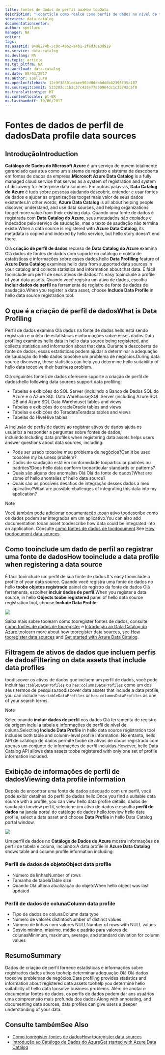 ```yaml
---
title: fontes de dados de perfil aaaHow tooData
description: "Tooarticle como realce como perfis de dados no nível de tabela e coluna tooinclude ao registrar fontes de dados no Data Catalog do Azure e como os perfis de dados toouse toounderstand fontes de dados."
services: data-catalog
documentationcenter: 
author: spelluru
manager: NA
editor: 
tags: 
ms.assetid: 94a8274b-5c9c-4962-a4b1-2fed38a3d919
ms.service: data-catalog
ms.devlang: NA
ms.topic: article
ms.tgt_pltfrm: NA
ms.workload: data-catalog
ms.date: 08/03/2017
ms.author: spelluru
ms.openlocfilehash: 12c9f38501cdaee903d0dcbbdd0b82395f35a187
ms.sourcegitcommit: 523283cc1b3c37c428e77850964dc1c33742c5f0
ms.translationtype: MT
ms.contentlocale: pt-BR
ms.lasthandoff: 10/06/2017
---
```

# <a name="data-profile-data-sources"></a><span data-ttu-id="b6ab4-103">Fontes de dados de perfil de dados</span><span class="sxs-lookup"><span data-stu-id="b6ab4-103">Data profile data sources</span></span>
## <a name="introduction"></a><span data-ttu-id="b6ab4-104">Introdução</span><span class="sxs-lookup"><span data-stu-id="b6ab4-104">Introduction</span></span>
<span data-ttu-id="b6ab4-105">**Catálogo de Dados do Microsoft Azure** é um serviço de nuvem totalmente gerenciado que atua como um sistema de registro e sistema de descoberta em fontes de dados da empresa.</span><span class="sxs-lookup"><span data-stu-id="b6ab4-105">**Microsoft Azure Data Catalog** is a fully managed cloud service that serves as a system of registration and system of discovery for enterprise data sources.</span></span> <span data-ttu-id="b6ab4-106">Em outras palavras, **Data Catalog do Azure** é tudo sobre pessoas ajudando descobrir, entender e usar fontes de dados e ajudar as organizações tooget mais valor de seus dados existentes.</span><span class="sxs-lookup"><span data-stu-id="b6ab4-106">In other words, **Azure Data Catalog** is all about helping people discover, understand, and use data sources, and helping organizations tooget more value from their existing data.</span></span> <span data-ttu-id="b6ab4-107">Quando uma fonte de dados é registrada com **Data Catalog do Azure**, seus metadados são copiados e indexados pelo serviço de saudação, mas o texto de saudação não termina existe.</span><span class="sxs-lookup"><span data-stu-id="b6ab4-107">When a data source is registered with **Azure Data Catalog**, its metadata is copied and indexed by hello service, but hello story doesn’t end there.</span></span>

<span data-ttu-id="b6ab4-108">Olá **criação de perfil de dados** recurso de **Data Catalog do Azure** examina Olá dados de fontes de dados com suporte no catálogo e coleta de estatísticas e informações sobre esses dados.</span><span class="sxs-lookup"><span data-stu-id="b6ab4-108">hello **Data Profiling** feature of **Azure Data Catalog** examines hello data from supported data sources in your catalog and collects statistics and information about that data.</span></span> <span data-ttu-id="b6ab4-109">É fácil tooinclude um perfil de seus ativos de dados.</span><span class="sxs-lookup"><span data-stu-id="b6ab4-109">It's easy tooinclude a profile of your data assets.</span></span> <span data-ttu-id="b6ab4-110">Quando você registra um ativo de dados, escolha **incluir dados de perfil** na ferramenta de registro de fonte de dados de saudação.</span><span class="sxs-lookup"><span data-stu-id="b6ab4-110">When you register a data asset, choose **Include Data Profile** in hello data source registration tool.</span></span>

## <a name="what-is-data-profiling"></a><span data-ttu-id="b6ab4-111">O que é a criação de perfil de dados</span><span class="sxs-lookup"><span data-stu-id="b6ab4-111">What is Data Profiling</span></span>
<span data-ttu-id="b6ab4-112">Perfil de dados examina Olá dados na fonte de dados hello está sendo registrado e coleta de estatísticas e informações sobre esses dados.</span><span class="sxs-lookup"><span data-stu-id="b6ab4-112">Data profiling examines hello data in hello data source being registered, and collects statistics and information about that data.</span></span> <span data-ttu-id="b6ab4-113">Durante a descoberta de fonte de dados, essas estatísticas podem ajudar a determinar a adequação de saudação do hello dados toosolve um problema de negócios.</span><span class="sxs-lookup"><span data-stu-id="b6ab4-113">During data source discovery, these statistics can help you determine hello suitability of hello data toosolve their business problem.</span></span>

<!-- In [How toodiscover data sources](data-catalog-how-to-discover.md), you learn about **Azure Data Catalog's** extensive search capabilities including searching for data assets that have a profile. See [How tooinclude a data profile when registering a data source](#howto). -->

<span data-ttu-id="b6ab4-114">Olá seguintes fontes de dados oferecem suporte a criação de perfil de dados:</span><span class="sxs-lookup"><span data-stu-id="b6ab4-114">hello following data sources support data profiling:</span></span>

* <span data-ttu-id="b6ab4-115">Tabelas e exibições do SQL Server (incluindo o Banco de Dados SQL do Azure e o Azure SQL Data Warehouse)</span><span class="sxs-lookup"><span data-stu-id="b6ab4-115">SQL Server (including Azure SQL DB and Azure SQL Data Warehouse) tables and views</span></span>
* <span data-ttu-id="b6ab4-116">Tabelas e exibições do oracle</span><span class="sxs-lookup"><span data-stu-id="b6ab4-116">Oracle tables and views</span></span>
* <span data-ttu-id="b6ab4-117">Tabelas e exibições do Teradata</span><span class="sxs-lookup"><span data-stu-id="b6ab4-117">Teradata tables and views</span></span>
* <span data-ttu-id="b6ab4-118">Tabelas do Hive</span><span class="sxs-lookup"><span data-stu-id="b6ab4-118">Hive tables</span></span>

<span data-ttu-id="b6ab4-119">A inclusão de perfis de dados ao registrar ativos de dados ajuda os usuários a responder a perguntas sobre fontes de dados, incluindo:</span><span class="sxs-lookup"><span data-stu-id="b6ab4-119">Including data profiles when registering data assets helps users answer questions about data sources, including:</span></span>

* <span data-ttu-id="b6ab4-120">Pode ser usado toosolve meu problema de negócios?</span><span class="sxs-lookup"><span data-stu-id="b6ab4-120">Can it be used toosolve my business problem?</span></span>
* <span data-ttu-id="b6ab4-121">Dados de saudação está em conformidade tooparticular padrões ou padrões?</span><span class="sxs-lookup"><span data-stu-id="b6ab4-121">Does hello data conform tooparticular standards or patterns?</span></span>
* <span data-ttu-id="b6ab4-122">Quais são alguns dos anomalias Olá Olá da fonte de dados?</span><span class="sxs-lookup"><span data-stu-id="b6ab4-122">What are some of hello anomalies of hello data source?</span></span>
* <span data-ttu-id="b6ab4-123">Quais são os possíveis desafios de integração desses dados a meu aplicativo?</span><span class="sxs-lookup"><span data-stu-id="b6ab4-123">What are possible challenges of integrating this data into my application?</span></span>

> [!NOTE]
> <span data-ttu-id="b6ab4-124">Você também pode adicionar documentação tooan ativo toodescribe como os dados podem ser integrados em um aplicativo.</span><span class="sxs-lookup"><span data-stu-id="b6ab4-124">You can also add documentation tooan asset toodescribe how data could be integrated into an application.</span></span> <span data-ttu-id="b6ab4-125">Consulte [como fontes de dados de toodocument](data-catalog-how-to-documentation.md).</span><span class="sxs-lookup"><span data-stu-id="b6ab4-125">See [How toodocument data sources](data-catalog-how-to-documentation.md).</span></span>
>
>

<a name="howto"/>

## <a name="how-tooinclude-a-data-profile-when-registering-a-data-source"></a><span data-ttu-id="b6ab4-126">Como tooinclude um dado de perfil ao registrar uma fonte de dados</span><span class="sxs-lookup"><span data-stu-id="b6ab4-126">How tooinclude a data profile when registering a data source</span></span>
<span data-ttu-id="b6ab4-127">É fácil tooinclude um perfil de sua fonte de dados.</span><span class="sxs-lookup"><span data-stu-id="b6ab4-127">It's easy tooinclude a profile of your data source.</span></span> <span data-ttu-id="b6ab4-128">Quando você registra uma fonte de dados no hello **toobe objetos registrado** painel do registro da fonte de dados Olá ferramenta, escolher **incluir dados de perfil**.</span><span class="sxs-lookup"><span data-stu-id="b6ab4-128">When you register a data source, in hello **Objects toobe registered** panel of hello data source registration tool, choose **Include Data Profile**.</span></span>

![](media/data-catalog-data-profile/data-catalog-register-profile.png)

<span data-ttu-id="b6ab4-129">Saiba mais sobre toolearn como tooregister fontes de dados, consulte [como fontes de dados de tooregister](data-catalog-how-to-register.md) e [Introdução ao Data Catalog do Azure](data-catalog-get-started.md).</span><span class="sxs-lookup"><span data-stu-id="b6ab4-129">toolearn more about how tooregister data sources, see [How tooregister data sources](data-catalog-how-to-register.md) and [Get started with Azure Data Catalog](data-catalog-get-started.md).</span></span>

## <a name="filtering-on-data-assets-that-include-data-profiles"></a><span data-ttu-id="b6ab4-130">Filtragem de ativos de dados que incluem perfis de dados</span><span class="sxs-lookup"><span data-stu-id="b6ab4-130">Filtering on data assets that include data profiles</span></span>
<span data-ttu-id="b6ab4-131">toodiscover os ativos de dados que incluem um perfil de dados, você pode incluir `has:tableDataProfiles` ou `has:columnsDataProfiles` como um dos seus termos de pesquisa.</span><span class="sxs-lookup"><span data-stu-id="b6ab4-131">toodiscover data assets that include a data profile, you can include `has:tableDataProfiles` or `has:columnsDataProfiles` as one of your search terms.</span></span>

> [!NOTE]
> <span data-ttu-id="b6ab4-132">Selecionando **incluir dados de perfil** nos dados Olá ferramenta de registro de origem inclui a tabela e informações de perfil de nível de coluna.</span><span class="sxs-lookup"><span data-stu-id="b6ab4-132">Selecting **Include Data Profile** in hello data source registration tool includes both table and column-level profile information.</span></span> <span data-ttu-id="b6ab4-133">No entanto, hello API de catálogo de dados permite toobe de ativos de dados registrado com apenas um conjunto de informações de perfil incluídas.</span><span class="sxs-lookup"><span data-stu-id="b6ab4-133">However, hello Data Catalog API allows data assets toobe registered with only one set of profile information included.</span></span>
>
>

## <a name="viewing-data-profile-information"></a><span data-ttu-id="b6ab4-134">Exibição de informações de perfil de dados</span><span class="sxs-lookup"><span data-stu-id="b6ab4-134">Viewing data profile information</span></span>
<span data-ttu-id="b6ab4-135">Depois de encontrar uma fonte de dados adequado com um perfil, você pode exibir detalhes do perfil de dados hello.</span><span class="sxs-lookup"><span data-stu-id="b6ab4-135">Once you find a suitable data source with a profile, you can view hello data profile details.</span></span> <span data-ttu-id="b6ab4-136">dados de saudação tooview perfil, selecione um ativo de dados e escolha **perfil de dados** na janela portal do catálogo de dados hello.</span><span class="sxs-lookup"><span data-stu-id="b6ab4-136">tooview hello data profile, select a data asset and choose **Data Profile** in hello Data Catalog portal window.</span></span>

![](media/data-catalog-data-profile/data-catalog-view.png)

<span data-ttu-id="b6ab4-137">Um perfil de dados no **Catálogo de Dados do Azure** mostra informações de perfil de tabela e coluna, incluindo:</span><span class="sxs-lookup"><span data-stu-id="b6ab4-137">A data profile in **Azure Data Catalog** shows table and column profile information including:</span></span>

### <a name="object-data-profile"></a><span data-ttu-id="b6ab4-138">Perfil de dados de objeto</span><span class="sxs-lookup"><span data-stu-id="b6ab4-138">Object data profile</span></span>
* <span data-ttu-id="b6ab4-139">Número de linhas</span><span class="sxs-lookup"><span data-stu-id="b6ab4-139">Number of rows</span></span>
* <span data-ttu-id="b6ab4-140">Tamanho de tabela</span><span class="sxs-lookup"><span data-stu-id="b6ab4-140">Table size</span></span>
* <span data-ttu-id="b6ab4-141">Quando Olá última atualização do objeto</span><span class="sxs-lookup"><span data-stu-id="b6ab4-141">When hello object was last updated</span></span>

### <a name="column-data-profile"></a><span data-ttu-id="b6ab4-142">Perfil de dados de coluna</span><span class="sxs-lookup"><span data-stu-id="b6ab4-142">Column data profile</span></span>
* <span data-ttu-id="b6ab4-143">Tipo de dados de coluna</span><span class="sxs-lookup"><span data-stu-id="b6ab4-143">Column data type</span></span>
* <span data-ttu-id="b6ab4-144">Número de valores distintos</span><span class="sxs-lookup"><span data-stu-id="b6ab4-144">Number of distinct values</span></span>
* <span data-ttu-id="b6ab4-145">Número de linhas com valores NULL</span><span class="sxs-lookup"><span data-stu-id="b6ab4-145">Number of rows with NULL values</span></span>
* <span data-ttu-id="b6ab4-146">Desvio mínimo, máximo, médio e padrão para valores de colunas</span><span class="sxs-lookup"><span data-stu-id="b6ab4-146">Minimum, maximum, average, and standard deviation for column values</span></span>

## <a name="summary"></a><span data-ttu-id="b6ab4-147">Resumo</span><span class="sxs-lookup"><span data-stu-id="b6ab4-147">Summary</span></span>
<span data-ttu-id="b6ab4-148">Dados de criação de perfil fornece estatísticas e informações sobre registrados dados ativos toohelp determinar adequação Olá Olá dados toosolve problemas de negócios.</span><span class="sxs-lookup"><span data-stu-id="b6ab4-148">Data profiling provides statistics and information about registered data assets toohelp you determine hello suitability of hello data toosolve business problems.</span></span> <span data-ttu-id="b6ab4-149">Além de anotar e documentar fontes de dados, os perfis de dados podem dar aos usuários uma compreensão mais profunda dos dados.</span><span class="sxs-lookup"><span data-stu-id="b6ab4-149">Along with annotating, and documenting data sources, data profiles can give users a deeper understanding of your data.</span></span>

## <a name="see-also"></a><span data-ttu-id="b6ab4-150">Consulte também</span><span class="sxs-lookup"><span data-stu-id="b6ab4-150">See Also</span></span>
* [<span data-ttu-id="b6ab4-151">Como tooregister fontes de dados</span><span class="sxs-lookup"><span data-stu-id="b6ab4-151">How tooregister data sources</span></span>](data-catalog-how-to-register.md)
* [<span data-ttu-id="b6ab4-152">Introdução ao Catálogo de Dados do Azure</span><span class="sxs-lookup"><span data-stu-id="b6ab4-152">Get started with Azure Data Catalog</span></span>](data-catalog-get-started.md)
